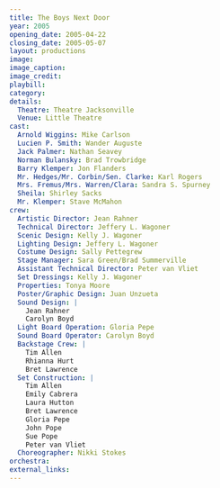 ```yaml
---
title: The Boys Next Door
year: 2005
opening_date: 2005-04-22
closing_date: 2005-05-07
layout: productions
image:
image_caption:
image_credit:
playbill: 
category: 
details:
  Theatre: Theatre Jacksonville
  Venue: Little Theatre
cast:
  Arnold Wiggins: Mike Carlson
  Lucien P. Smith: Wander Auguste
  Jack Palmer: Nathan Seavey
  Norman Bulansky: Brad Trowbridge
  Barry Klemper: Jon Flanders
  Mr. Hedges/Mr. Corbin/Sen. Clarke: Karl Rogers
  Mrs. Fremus/Mrs. Warren/Clara: Sandra S. Spurney
  Sheila: Shirley Sacks
  Mr. Klemper: Stave McMahon
crew:
  Artistic Director: Jean Rahner
  Technical Director: Jeffery L. Wagoner
  Scenic Design: Kelly J. Wagoner
  Lighting Design: Jeffery L. Wagoner
  Costume Design: Sally Pettegrew
  Stage Manager: Sara Green/Brad Summerville
  Assistant Technical Director: Peter van Vliet
  Set Dressings: Kelly J. Wagoner
  Properties: Tonya Moore
  Poster/Graphic Design: Juan Unzueta
  Sound Design: |
    Jean Rahner
    Carolyn Boyd
  Light Board Operation: Gloria Pepe
  Sound Board Operator: Carolyn Boyd
  Backstage Crew: |
    Tim Allen
    Rhianna Hurt
    Bret Lawrence
  Set Construction: |
    Tim Allen
    Emily Cabrera
    Laura Hutton
    Bret Lawrence
    Gloria Pepe
    John Pope
    Sue Pope
    Peter van Vliet
  Choreographer: Nikki Stokes
orchestra:
external_links:
---
```

